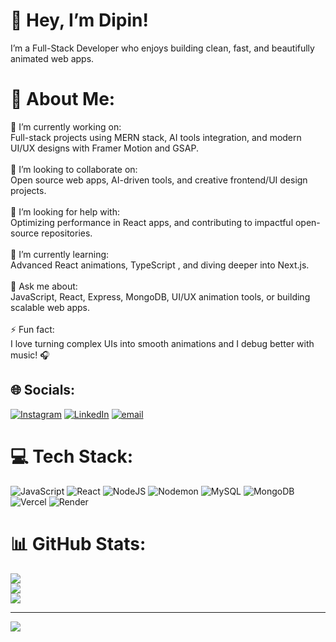 
# 👋 Hey, I’m Dipin!
I’m a Full-Stack Developer who enjoys building clean, fast, and beautifully animated web apps.  

# 💫 About Me:
🔭 I’m currently working on:  <br>Full-stack projects using MERN stack, AI tools integration, and modern UI/UX designs with Framer Motion and GSAP.<br><br>👯 I’m looking to collaborate on:  <br>Open source web apps, AI-driven tools, and creative frontend/UI design projects.<br><br>🤝 I’m looking for help with:  <br> Optimizing performance in React apps, and contributing to impactful open-source repositories.<br><br>🌱 I’m currently learning:  <br>Advanced React animations, TypeScript , and diving deeper into Next.js.<br><br>💬 Ask me about:  <br>JavaScript, React, Express, MongoDB, UI/UX animation tools, or building scalable web apps.<br><br>⚡ Fun fact:  <br>I love turning complex UIs into smooth animations and I debug better with music! 🎧<br>


## 🌐 Socials:
[![Instagram](https://img.shields.io/badge/Instagram-%23E4405F.svg?logo=Instagram&logoColor=white)](https://instagram.com/dipinkharayat_03)
[![LinkedIn](https://img.shields.io/badge/LinkedIn-%230077B5.svg?logo=linkedin&logoColor=white)](https://www.linkedin.com/in/dipin-kharayat-110b18255/)
[![email](https://img.shields.io/badge/Email-D14836?logo=gmail&logoColor=white)](mailto:dipinkharayat@gmail.com) 

# 💻 Tech Stack:
![JavaScript](https://img.shields.io/badge/javascript-%23323330.svg?style=for-the-badge&logo=javascript&logoColor=%23F7DF1E) ![React](https://img.shields.io/badge/react-%2320232a.svg?style=for-the-badge&logo=react&logoColor=%2361DAFB) ![NodeJS](https://img.shields.io/badge/node.js-6DA55F?style=for-the-badge&logo=node.js&logoColor=white) ![Nodemon](https://img.shields.io/badge/NODEMON-%23323330.svg?style=for-the-badge&logo=nodemon&logoColor=%BBDEAD) ![MySQL](https://img.shields.io/badge/mysql-4479A1.svg?style=for-the-badge&logo=mysql&logoColor=white) ![MongoDB](https://img.shields.io/badge/MongoDB-%234ea94b.svg?style=for-the-badge&logo=mongodb&logoColor=white) ![Vercel](https://img.shields.io/badge/vercel-%23000000.svg?style=for-the-badge&logo=vercel&logoColor=white) ![Render](https://img.shields.io/badge/Render-%46E3B7.svg?style=for-the-badge&logo=render&logoColor=white)
# 📊 GitHub Stats:
![](https://github-readme-stats.vercel.app/api?username=Dipin003&theme=gotham&hide_border=false&include_all_commits=true&count_private=true)<br/>
![](https://nirzak-streak-stats.vercel.app/?user=Dipin003&theme=gotham&hide_border=false)<br/>
![](https://github-readme-stats.vercel.app/api/top-langs/?username=Dipin003&theme=gotham&hide_border=false&include_all_commits=true&count_private=true&layout=compact)

---
[![](https://visitcount.itsvg.in/api?id=Dipin003&icon=9&color=9)](https://visitcount.itsvg.in)

<!-- Proudly created with GPRM ( https://gprm.itsvg.in ) -->
